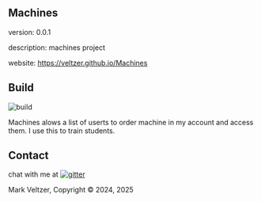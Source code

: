 ## Machines

version: 0.0.1

description: machines project

website: https://veltzer.github.io/Machines

## Build

![build](https://github.com/veltzer/Machines/workflows/build/badge.svg)

Machines alows a list of userts to order machine in my account and access them.
I use this to train students.


## Contact

chat with me at [![gitter](https://badges.gitter.im/Join%20Chat.svg)](https://gitter.im/veltzer/mark.veltzer)

Mark Veltzer, Copyright © 2024, 2025
